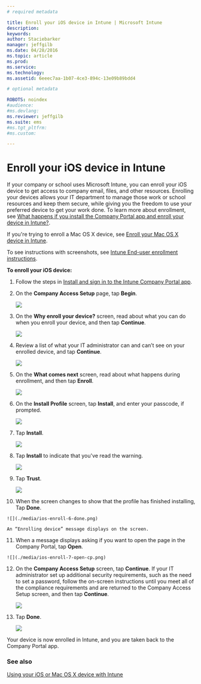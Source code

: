 ```yaml
---
# required metadata

title: Enroll your iOS device in Intune | Microsoft Intune
description:
keywords:
author: Staciebarker
manager: jeffgilb
ms.date: 04/28/2016
ms.topic: article
ms.prod:
ms.service:
ms.technology:
ms.assetid: 6eeec7aa-1b07-4ce3-894c-13e09b89bdd4

# optional metadata

ROBOTS: noindex
#audience:
#ms.devlang:
ms.reviewer: jeffgilb
ms.suite: ems
#ms.tgt_pltfrm:
#ms.custom:

---
```



# Enroll your iOS device in Intune

If your company or school uses Microsoft Intune, you can enroll your iOS device to get access to company email, files, and other resources. Enrolling your devices allows your IT department to manage those work or school resources and keep them secure, while giving you the freedom to use your preferred device to get your work done. To learn more about enrollment, see [What happens if you install the Company Portal app and enroll your device in Intune?](what-happens-if-you-install-the-company-portal-app-and-enroll-your-device-in-intune-ios.md).

If you're trying to enroll a Mac OS X device, see [Enroll your Mac OS X device in Intune](enroll-your-device-in-intune-mac-os-x.md).

To see instructions with screenshots, see [Intune End-user enrollment instructions](https://gallery.technet.microsoft.com/End-user-Intune-enrollment-55dfd64a).

**To enroll your iOS device:**

1.  Follow the steps in [Install and sign in to the Intune Company Portal app](install-and-sign-in-to-the-intune-company-portal-app-ios.md).

2. On the **Company Access Setup** page, tap **Begin**.

	![](./media/ios-enroll-1a-comp-access-setup.png) 

3. On the **Why enroll your device?** screen, read about what you can do when you enroll your device, and then tap **Continue**.

	![](./media/ios-enroll-1b-why-enroll.png) 

4. Review a list of what your IT administrator can and can’t see on your enrolled device, and tap **Continue**.

	![](./media/ios-enroll-1c-we-care-privacy.png) 

5.  On the **What comes next** screen, read about what happens during enrollment, and then tap **Enroll**.

 	![](./media/ios-enroll-1d-what-comes-next.png) 

6.  On the **Install Profile** screen, tap **Install**, and enter your passcode, if prompted.

	![](./media/ios-enroll-2-mgt-profile-install.png) 
  
7.  Tap **Install**.

	![](./media/ios-enroll-3-mgt-profile-install-2.png)    

8.  Tap **Install** to indicate that you've read the warning.

   	![](./media/ios-enroll-4-warning.png) 

9.  Tap **Trust**.

   	![](./media/ios-enroll-5-trust.png) 

10.  When the screen changes to show that the profile has finished installing, Tap **Done**.

 	![](./media/ios-enroll-6-done.png) 

	An “Enrolling device” message displays on the screen.

11.  When a message displays asking if you want to open the page in the Company Portal, tap **Open**.

	![](./media/ios-enroll-7-open-cp.png) 

12. On the **Company Access Setup** screen, tap **Continue**. If your IT administrator set up additional security requirements, such as the need to set a password, follow the on-screen instructions until you meet all of the compliance requirements and are returned to the Company Access Setup screen, and then tap **Continue**.

	![](./media/ios-enroll-8-comp-access-setup-compliance.png) 

13. Tap **Done**. 

	![](./media/ios-enroll-9-comp-access-setup-complete.png) 

Your device is now enrolled in Intune, and you are taken back to the Company Portal app.

	

  

### See also
[Using your iOS or Mac OS X device with Intune](using-your-ios-or-mac-os-x-device-with-intune.md)